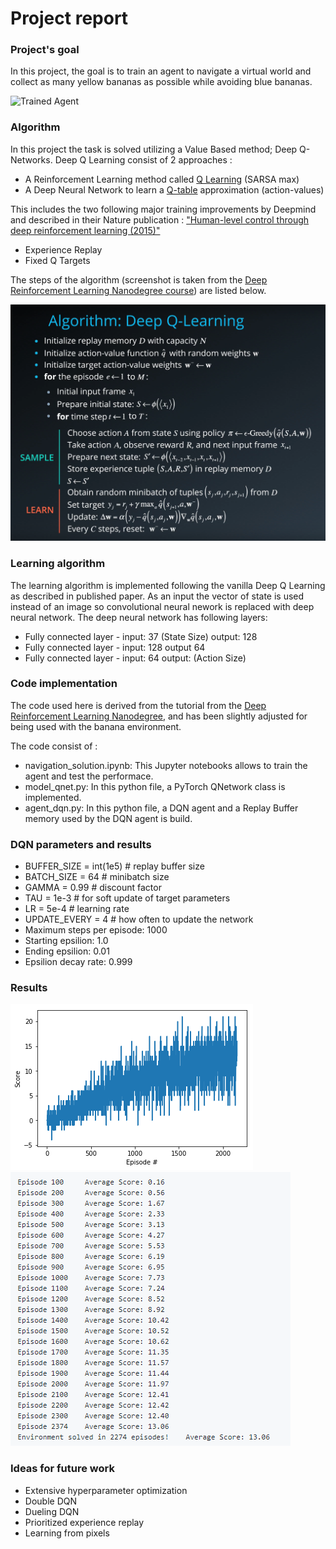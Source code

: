 [//]: # (Image References)

[image1]: https://user-images.githubusercontent.com/10624937/42135619-d90f2f28-7d12-11e8-8823-82b970a54d7e.gif "Trained Agent"
[image2]: https://github.com/sayandev/deep-reinforcement-learning/blob/master/p1_navigation/score.png "Score"
[image3]: https://github.com/sayandev/deep-reinforcement-learning/blob/master/p1_navigation/score_report.PNG "Score Report"
[image4]: https://github.com/sayandev/deep-reinforcement-learning/blob/master/p1_navigation/DQN_pseudo_algo.png "Pseudo Algo"

# Project report

### Project's goal

In this project, the goal is to train an agent to navigate a virtual world and collect as many yellow bananas as possible while avoiding blue bananas.

![Trained Agent][image1]


### Algorithm

In this project the task is solved utilizing a Value Based method; Deep Q-Networks. Deep Q Learning consist of 2 approaches :
- A Reinforcement Learning method called [Q Learning](https://en.wikipedia.org/wiki/Q-learning) (SARSA max)
- A Deep Neural Network to learn a [Q-table](https://www.youtube.com/watch?time_continue=94&v=WQgdnzzhSLM) approximation (action-values)

This includes the two following major training improvements by Deepmind and described in their Nature publication : ["Human-level control through deep reinforcement learning (2015)"](https://storage.googleapis.com/deepmind-media/dqn/DQNNaturePaper.pdf)

- Experience Replay
- Fixed Q Targets

The steps of the algorithm (screenshot is taken from the [Deep Reinforcement Learning Nanodegree course](https://www.udacity.com/course/deep-reinforcement-learning-nanodegree--nd893)) are listed below.

![Pseudo Algo][image4]

### Learning algorithm

The learning algorithm is implemented following the vanilla Deep Q Learning as described in published paper. As an input the vector of state is used instead of an image so convolutional neural nework is replaced with deep neural network. The deep neural network has following layers:

- Fully connected layer - input: 37 (State Size) output: 128
- Fully connected layer - input: 128 output 64
- Fully connected layer - input: 64 output: (Action Size)

### Code implementation
The code used here is derived from the tutorial from the [Deep Reinforcement Learning Nanodegree](https://www.udacity.com/course/deep-reinforcement-learning-nanodegree--nd893), and has been slightly adjusted for being used with the banana environment.

The code consist of :

- navigation_solution.ipynb: This Jupyter notebooks allows to train the agent and test the performace. 
- model_qnet.py: In this python file, a PyTorch QNetwork class is implemented. 
- agent_dqn.py: In this python file, a DQN agent and a Replay Buffer memory used by the DQN agent is build.


### DQN parameters and results

- BUFFER_SIZE = int(1e5)  # replay buffer size
- BATCH_SIZE = 64         # minibatch size
- GAMMA = 0.99            # discount factor
- TAU = 1e-3              # for soft update of target parameters
- LR = 5e-4               # learning rate 
- UPDATE_EVERY = 4        # how often to update the network
- Maximum steps per episode: 1000
- Starting epsilion: 1.0
- Ending epsilion: 0.01
- Epsilion decay rate: 0.999

### Results

![Score][image2]
![Score Report][image3]



### Ideas for future work
- Extensive hyperparameter optimization
- Double DQN
- Dueling DQN
- Prioritized experience replay
- Learning from pixels


